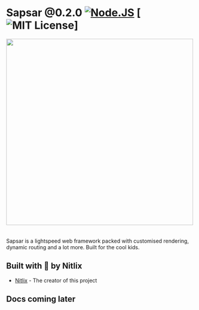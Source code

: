 # Sapsar @0.2.0 [![Node.JS](https://img.shields.io/badge/NODE.JS-blueviolet?style=for-the-badge)](http://modejs.org/) [![MIT License](https://img.shields.io/badge/LICENSE-MIT-brightgreen?style=for-the-badge)]

<img src="https://cdn.nitlix.pro/sapsar/logo_plain.webp" width=500>
<br><br><br>
Sapsar is a lightspeed web framework packed with customised rendering, dynamic routing and a lot more. Built for the cool kids.


## Built with 💛 by Nitlix

* [Nitlix](https://github.com/nitlix) - The creator of this project


## Docs coming later